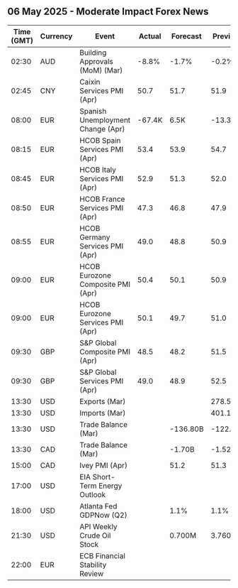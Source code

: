 ## 06 May 2025 - Moderate Impact Forex News

| Time (GMT) | Currency | Event | Actual | Forecast | Previous |
|------|----------|-------|--------|----------|----------|
| 02:30 | AUD | Building Approvals (MoM) (Mar) | -8.8% | -1.7% | -0.2% |
| 02:45 | CNY | Caixin Services PMI (Apr) | 50.7 | 51.7 | 51.9 |
| 08:00 | EUR | Spanish Unemployment Change (Apr) | -67.4K | 6.5K | -13.3K |
| 08:15 | EUR | HCOB Spain Services PMI (Apr) | 53.4 | 53.9 | 54.7 |
| 08:45 | EUR | HCOB Italy Services PMI (Apr) | 52.9 | 51.3 | 52.0 |
| 08:50 | EUR | HCOB France Services PMI (Apr) | 47.3 | 46.8 | 47.9 |
| 08:55 | EUR | HCOB Germany Services PMI (Apr) | 49.0 | 48.8 | 50.9 |
| 09:00 | EUR | HCOB Eurozone Composite PMI (Apr) | 50.4 | 50.1 | 50.9 |
| 09:00 | EUR | HCOB Eurozone Services PMI (Apr) | 50.1 | 49.7 | 51.0 |
| 09:30 | GBP | S&P Global Composite PMI (Apr) | 48.5 | 48.2 | 51.5 |
| 09:30 | GBP | S&P Global Services PMI (Apr) | 49.0 | 48.9 | 52.5 |
| 13:30 | USD | Exports (Mar) |  |  | 278.50B |
| 13:30 | USD | Imports (Mar) |  |  | 401.10B |
| 13:30 | USD | Trade Balance (Mar) |  | -136.80B | -122.70B |
| 13:30 | CAD | Trade Balance (Mar) |  | -1.70B | -1.52B |
| 15:00 | CAD | Ivey PMI (Apr) |  | 51.2 | 51.3 |
| 17:00 | USD | EIA Short-Term Energy Outlook |  |  |  |
| 18:00 | USD | Atlanta Fed GDPNow (Q2) |  | 1.1% | 1.1% |
| 21:30 | USD | API Weekly Crude Oil Stock |  | 0.700M | 3.760M |
| 22:00 | EUR | ECB Financial Stability Review |  |  |  |

